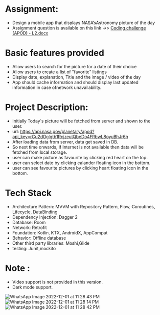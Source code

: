 # Assignment: 
- Design a mobile app that displays NASA’sAstronomy picture of the day
- Assignment question is available on this link ->>
[Coding challenge (APOD) - L2.docx](https://github.com/abhilekhiiitg/GS_NASA_ASSIGNMENT/files/10214040/Coding.challenge.APOD.-.L2.docx)



# Basic features provided 
- Allow users to search for the picture for a date of their choice
- Allow users to create a list of &quot;favorite&quot; listings
- Display date, explanation, Title and the image / video of the day
- App should cache information and should display last updated information in case ofnetwork unavailability.

 # Project Description:
 - Initially Today's picture will be fetched from server and shown to the user.
 - url: https://api.nasa.gov/planetary/apod?api_key=rCu2dOglgtb1RcjzeutQbeDo4FRbwL8oyuBhJr6h
 - After loading data from server, data get saved in DB.
 - So next time onwards, if Internet is not available then data will be fetched from local storage.
 - user can make picture as favourite by clicking red heart on the top.
 - user can select date by clicking calander floating icon in the bottom.
 - user can see favourite pictures by clicking heart floating icon in the bottom.
 
 # Tech Stack
 - Architecture Pattern: MVVM with Repository Pattern, Flow, Coroutines, Lifecycle, DataBinding
 - Dependency Injection: Dagger 2
 - Database: Room
 - Network: Retrofit
 - Foundation: Kotlin, KTX, AndroidX, AppCompat
 - Behavior: Offline database
 - Other third party libraries: Moshi,Glide
 - testing: Junit,mockito

 # Note :
 - Video support is not provided in this version.
 - Dark mode support.
 
 ![WhatsApp Image 2022-12-01 at 11 28 43 PM](https://user-images.githubusercontent.com/6941625/205126406-cb481fe8-27a5-4190-a4da-d2ab8cbd6e21.jpeg)
 ![WhatsApp Image 2022-12-01 at 11 28 14 PM](https://user-images.githubusercontent.com/6941625/205126428-2092cbd3-ee1c-4ca0-8828-7a972f46a2fe.jpeg)
 ![WhatsApp Image 2022-12-01 at 11 28 42 PM](https://user-images.githubusercontent.com/6941625/205126414-3525e43b-015b-4f76-8b50-00852e62944c.jpeg)



